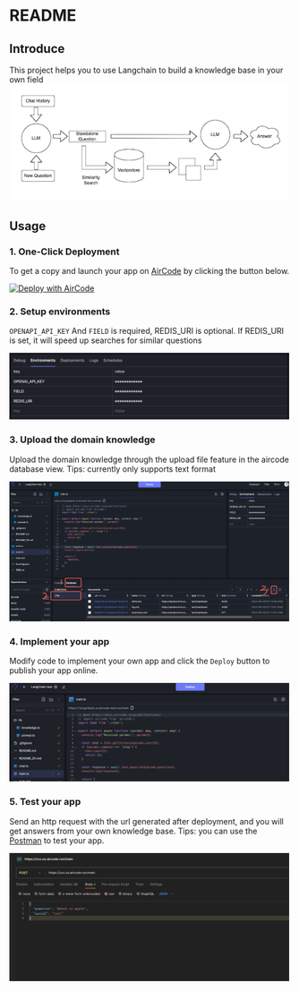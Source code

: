 # README

## Introduce

This project helps you to use Langchain to build a knowledge base in your own field
<img src="./docs/logic.png" width="500">

## Usage

### 1. One-Click Deployment

To get a copy and launch your app on [AirCode](https://aircode.io/) by clicking the button below.

[![Deploy with AirCode](https://aircode.io/aircode-deploy-button.svg)](https://aircode.io/dashboard?owner=beita1&repo=Customized-Robot&branch=main&appname=langchain)

### 2. Setup environments

`OPENAPI_API_KEY` And `FIELD` is required, REDIS_URI is optional. If REDIS_URI is set, it will speed up searches for similar questions

<img src="./docs/envs.png" width="500">

### 3. Upload the domain knowledge

Upload the domain knowledge through the upload file feature in the aircode database view. Tips: currently only supports text format

<img src="./docs/upload.jpeg" width="500">

### 4. Implement your app

Modify code to implement your own app and click the `Deploy` button to publish your app online.

<img src="./docs/deploy.png" width="500">

### 5. Test your app

Send an http request with the url generated after deployment, and you will get answers from your own knowledge base. Tips: you can use the [Postman](https://www.postman.com/) to test your app.

<img src="./docs/test.jpeg" width="500">
